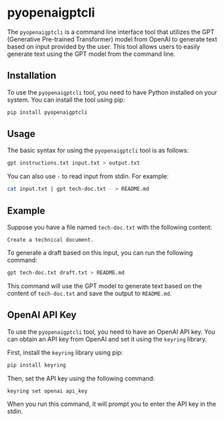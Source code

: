 # pyopenaigptcli

The `pyopenaigptcli` is a command line interface tool that utilizes the GPT (Generative Pre-trained Transformer) model from OpenAI to generate text based on input provided by the user. This tool allows users to easily generate text using the GPT model from the command line.

## Installation

To use the `pyopenaigptcli` tool, you need to have Python installed on your system. You can install the tool using pip:

```bash
pip install pyopenaigptcli
```

## Usage

The basic syntax for using the `pyopenaigptcli` tool is as follows:

```bash
gpt instructions.txt input.txt > output.txt
```

You can also use `-` to read input from stdin. For example:

```bash
cat input.txt | gpt tech-doc.txt - > README.md
```

## Example

Suppose you have a file named `tech-doc.txt` with the following content:

```
Create a technical document.
```

To generate a draft based on this input, you can run the following command:

```bash
gpt tech-doc.txt draft.txt > README.md
```

This command will use the GPT model to generate text based on the content of `tech-doc.txt` and save the output to `README.md`.

## OpenAI API Key

To use the `pyopenaigptcli` tool, you need to have an OpenAI API key. You can obtain an API key from OpenAI and set it using the `keyring` library. 

First, install the `keyring` library using pip:

```bash
pip install keyring
```

Then, set the API key using the following command:

```bash
keyring set openai api_key
```

When you run this command, it will prompt you to enter the API key in the stdin.